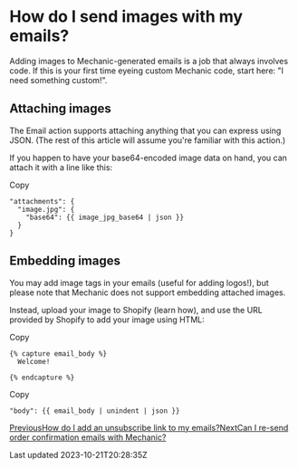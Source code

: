 # How do I send images with my emails?

Adding images to Mechanic-generated emails is a job that always involves code. If this is your first time eyeing custom Mechanic code, start here: "I need something custom!".

## Attaching images

The Email action supports attaching anything that you can express using JSON. (The rest of this article will assume you're familiar with this action.)

If you happen to have your base64-encoded image data on hand, you can attach it with a line like this:

Copy

    "attachments": {
      "image.jpg": {
        "base64": {{ image_jpg_base64 | json }}
      }
    }

## Embedding images

You may add image tags in your emails (useful for adding logos!), but please note that Mechanic does not support embedding attached images.

Instead, upload your image to Shopify (learn how), and use the URL provided by Shopify to add your image using HTML:

Copy

    {% capture email_body %}
      Welcome!
      
    {% endcapture %}

Copy

    "body": {{ email_body | unindent | json }}

[PreviousHow do I add an unsubscribe link to my emails?](/faq/how-do-i-add-an-unsubscribe-link-to-my-emails)[NextCan I re-send order confirmation emails with Mechanic?](/faq/can-i-resend-order-confirmation-emails-with-mechanic)

Last updated 2023-10-21T20:28:35Z